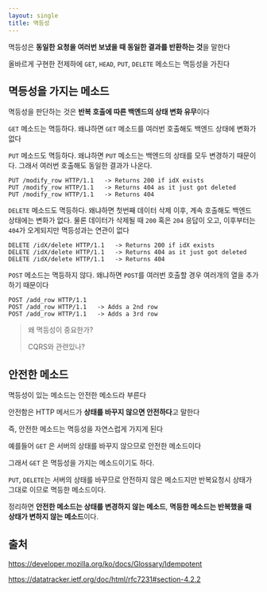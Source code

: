 ```yaml
---
layout: single
title: 멱등성
---
```


멱등성은 **동일한 요청을 여러번 보냈을 때 동일한 결과를 반환하는 것**을 말한다 

올바르게 구현한 전제하에 `GET`, `HEAD`,  `PUT`, `DELETE` 메소드는 멱등성을 가진다



## 멱등성을 가지는 메소드

멱등성을 판단하는 것은 **반복 호출에 따른 백엔드의 상태 변화 유무**이다 

`GET` 메소드는 멱등하다. 왜냐하면 `GET` 메소드를 여러번 호출해도 백엔드 상태에 변화가 없다

`PUT` 메소드도 멱등하다. 왜냐하면 `PUT` 메소드는 백엔드의 상태를 모두 변경하기 때문이다. 그래서 여러번 호출해도 동일한 결과가 나온다.

```
PUT /modify_row HTTP/1.1   -> Returns 200 if idX exists
PUT /modify_row HTTP/1.1   -> Returns 404 as it just got deleted
PUT /modify_row HTTP/1.1   -> Returns 404
```



`DELETE` 메소드도 멱등하다. 왜냐하면 첫번째 데이터 삭제 이후, 계속 호출해도 백엔드 상태에는 변화가 없다. 물론 데이터가 삭제될 때 `200` 혹은 `204` 응답이 오고, 이후부터는 `404`가 오게되지만 멱등성과는 연관이 없다

```
DELETE /idX/delete HTTP/1.1   -> Returns 200 if idX exists
DELETE /idX/delete HTTP/1.1   -> Returns 404 as it just got deleted
DELETE /idX/delete HTTP/1.1   -> Returns 404
```



`POST` 메소드는 멱등하지 않다. 왜냐하면 `POST`를 여러번 호출할 경우 여러개의 열을 추가하기 때문이다

```
POST /add_row HTTP/1.1
POST /add_row HTTP/1.1   -> Adds a 2nd row
POST /add_row HTTP/1.1   -> Adds a 3rd row
```



> 왜 멱등성이 중요한가?
>
> CQRS와 관련있나?



## 안전한 메소드

멱등성이 있는 메소드는 안전한 메소드라 부른다

안전함은 HTTP 메서드가 **상태를 바꾸지 않으면 안전하다**고 말한다

즉, 안전한 메소드는 멱등성을 자연스럽게 가지게 된다

예를들어 `GET` 은 서버의 상태를 바꾸지 않으므로 안전한 메소드이다

그래서 `GET` 은 멱등성을 가지는 메소드이기도 하다.

 `PUT`, `DELETE`는 서버의 상태를 바꾸므로 안전하지 않은 메소드지만 반복요청시 상태가 그대로 이므로 멱등한 메소드이다. 

정리하면 **안전한 메소드는 상태를 변경하지 않는 메소드**, **멱등한 메소드는 반복했을 때 상태가 변하지 않는 메소드**이다. 



## 출처

https://developer.mozilla.org/ko/docs/Glossary/Idempotent

https://datatracker.ietf.org/doc/html/rfc7231#section-4.2.2
